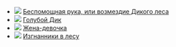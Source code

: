 * ![](/books/adventure/Майн%20Рид/Беспомощная%20рука,%20или%20возмездие%20Дикого%20леса.jpg) [Беспомощная рука, или возмездие Дикого леса](/books/adventure/Майн%20Рид/Беспомощная%20рука,%20или%20возмездие%20Дикого%20леса)
* ![](/books/adventure/Майн%20Рид/Голубой%20Дик.jpg) [Голубой Дик](/books/adventure/Майн%20Рид/Голубой%20Дик)
* ![](/books/adventure/Майн%20Рид/Жена-девочка.jpg) [Жена-девочка](/books/adventure/Майн%20Рид/Жена-девочка)
* ![](/books/adventure/Майн%20Рид/Изгнанники%20в%20лесу.jpg) [Изгнанники в лесу](/books/adventure/Майн%20Рид/Изгнанники%20в%20лесу)